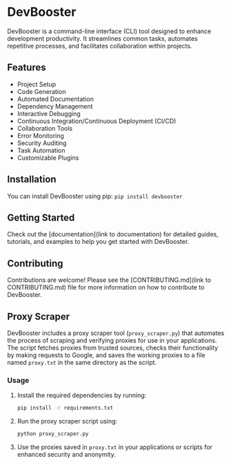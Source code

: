 # DevBooster

DevBooster is a command-line interface (CLI) tool designed to enhance development productivity. It streamlines common tasks, automates repetitive processes, and facilitates collaboration within projects.

## Features
- Project Setup
- Code Generation
- Automated Documentation
- Dependency Management
- Interactive Debugging
- Continuous Integration/Continuous Deployment (CI/CD)
- Collaboration Tools
- Error Monitoring
- Security Auditing
- Task Automation
- Customizable Plugins

## Installation
You can install DevBooster using pip: ```pip install devbooster ```

## Getting Started
Check out the [documentation](link to documentation) for detailed guides, tutorials, and examples to help you get started with DevBooster.

## Contributing
Contributions are welcome! Please see the [CONTRIBUTING.md](link to CONTRIBUTING.md) file for more information on how to contribute to DevBooster.

## Proxy Scraper
DevBooster includes a proxy scraper tool (`proxy_scraper.py`) that automates the process of scraping and verifying proxies for use in your applications. The script fetches proxies from trusted sources, checks their functionality by making requests to Google, and saves the working proxies to a file named `proxy.txt` in the same directory as the script.

### Usage
1. Install the required dependencies by running:
   ```bash
   pip install -r requirements.txt
   ```

2. Run the proxy scraper script using:
   ```bash
   python proxy_scraper.py
   ```

3. Use the proxies saved in `proxy.txt` in your applications or scripts for enhanced security and anonymity.
